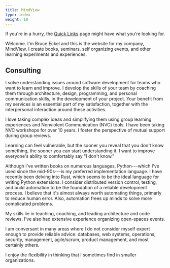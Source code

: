 ```yaml
---
title: MindView
type: index
weight: 10
---
```


If you're in a hurry, the [Quick Links](/quicklinks) page might have what you're looking for.

Welcome. I'm Bruce Eckel and this is the website for my company, MindView. I
create books, seminars, self organizing events, and other learning experiments
and experiences.

## Consulting

I solve understanding issues around software development for teams who want to learn and improve.
I develop the skills of your team by coaching them through architecture, design, programming, and personal communication skills, in the development of your project.
Your benefit from my services is an essential part of my satisfaction, together with the interpersonal interaction around these activities.

I love taking complex ideas and simplifying them using group learning experiences and Nonviolent Communication (NVC) tools. I have been taking NVC workshops for over 10 years. I foster the perspective of mutual support during group reviews. 

Learning can feel vulnerable, but the sooner you reveal that you don't know something, the sooner you can start understanding it. I want to improve everyone's ability to comfortably say "I don't know." 

Although I've written books on numerous languages, Python---which I've used since the mid-90s---is my preferred implementation language. 
I have recently been delving into Rust, which seems to be the ideal language for writing Python extensions. I consider distributed version control, testing, and build automation to be the foundation of a reliable development process. I believe that it's almost always worth automating things, primarly to reduce human error. Also, automation frees up minds to solve more complicated problems.

My skills lie in teaching, coaching, and leading architecture and code reviews. I've also had extensive experience organizing open-spaces events.

I am conversant in many areas where I do not consider myself expert enough to provide reliable advice: databases, web systems, operations, security, management, agile/scrum, product management, and most certainly others.

I enjoy the flexibility in thinking that I sometimes find in smaller organizations.
